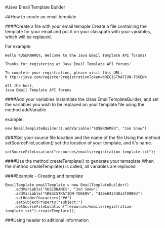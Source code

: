 #Java Email Template Builder

##How to create an email template

####Create a file with your email temaple
Create a file containing the template for your email and put it on your classpath with your variables, which will be replaced.

For example:

	Hello %USERNAME%, Welcome to the Java Email Template API forums!

	Thanks for registering at Java Email Template API forums!

	To complete your registration, please visit this URL:
	h ttp://java.com/register?registrationToken=%REGISTRATION-TOKEN%

	All the best,
	Java Email Template API forums

####Add your variables
Instantiate the class EmailTemplateBuilder, and set the variables you wish to be replaced on your template file using the method addVariable

example:

 	new EmailTemplateBuilder().addVariable("%USERNAME%", "Jon Snow")
 	

####Set your source file location and the name of the file
Using the method setSourceFileLocation() set the location of your template, and it's name.

	setSourceFileLocation("resources/emails/registration-template.txt");


####Use the method createTemplate() to generate your temaplate
When the method createTemplate() is called, all variables are replaced

####Example - Creating and template

	EmailTemplate emailTemplate = new EmailTemplateBuilder()
		.addVariable("%USERNAME%", "Jon Snow")
		.addVariable("%REGISTRATION-TOKEN%", "430e842440a3f0989d")
		.setHeaderCharacters("##")
		.setSubjectProperty("subject:")
		.setSourceFileLocation("resources/emails/registration-template.txt").createTemplate();

###Using header to aditional information
